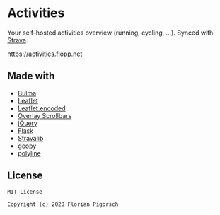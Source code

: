 # Activities

Your self-hosted activities overview (running, cycling, ...). Synced with [Strava](https://www.strava.com).

https://activities.flopp.net


## Made with

- [Bulma](https://bulma.io/)
- [Leaflet](https://leafletjs.com/)
- [Leaflet.encoded](https://github.com/jieter/Leaflet.encoded)
- [Overlay Scrollbars](https://kingsora.github.io/OverlayScrollbars)
- [jQuery](https://jquery.com/)
- [Flask](https://flask.palletsprojects.com/)
- [Stravalib](https://github.com/hozn/stravalib)
- [geopy](https://github.com/geopy/geopy)
- [polyline](https://github.com/hicsail/polyline)


## License

```
MIT License

Copyright (c) 2020 Florian Pigorsch
```
